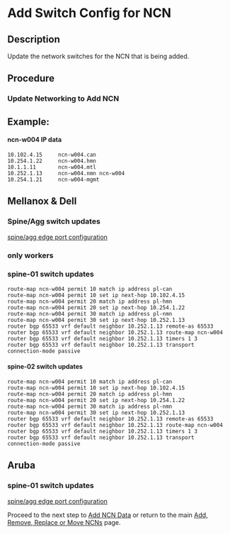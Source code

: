 # Add Switch Config for NCN

## Description

Update the network switches for the NCN that is being added.

## Procedure

### Update Networking to Add NCN
## Example:
#### ncn-w004 IP data

```text
10.102.4.15     ncn-w004.can
10.254.1.22     ncn-w004.hmn
10.1.1.11       ncn-w004.mtl
10.252.1.13     ncn-w004.nmn ncn-w004
10.254.1.21     ncn-w004-mgmt
```

## Mellanox & Dell

### Spine/Agg switch updates

[spine/agg edge port configuration](../../../install/configure_mellanox_spine_switch.md#Configure-MLAG)

### only workers

### spine-01 switch updates

```text
route-map ncn-w004 permit 10 match ip address pl-can
route-map ncn-w004 permit 10 set ip next-hop 10.102.4.15 
route-map ncn-w004 permit 20 match ip address pl-hmn
route-map ncn-w004 permit 20 set ip next-hop 10.254.1.22  
route-map ncn-w004 permit 30 match ip address pl-nmn
route-map ncn-w004 permit 30 set ip next-hop 10.252.1.13 
router bgp 65533 vrf default neighbor 10.252.1.13 remote-as 65533
router bgp 65533 vrf default neighbor 10.252.1.13 route-map ncn-w004
router bgp 65533 vrf default neighbor 10.252.1.13 timers 1 3
router bgp 65533 vrf default neighbor 10.252.1.13 transport connection-mode passive
```

#### spine-02 switch updates

```text
route-map ncn-w004 permit 10 match ip address pl-can
route-map ncn-w004 permit 10 set ip next-hop 10.102.4.15 
route-map ncn-w004 permit 20 match ip address pl-hmn
route-map ncn-w004 permit 20 set ip next-hop 10.254.1.22  
route-map ncn-w004 permit 30 match ip address pl-nmn
route-map ncn-w004 permit 30 set ip next-hop 10.252.1.13 
router bgp 65533 vrf default neighbor 10.252.1.13 remote-as 65533
router bgp 65533 vrf default neighbor 10.252.1.13 route-map ncn-w004
router bgp 65533 vrf default neighbor 10.252.1.13 timers 1 3
router bgp 65533 vrf default neighbor 10.252.1.13 transport connection-mode passive
```

## Aruba

### spine-01 switch updates

[spine/agg edge port configuration](../../../install/configure_aruba_spine_switch.md#Configure-Edge-Port)

Proceed to the next step to [Add NCN Data](Add_NCN_Data.md) or return to the main [Add, Remove, Replace or Move NCNs](Add_Remove_Replace_NCNs.md) page.
